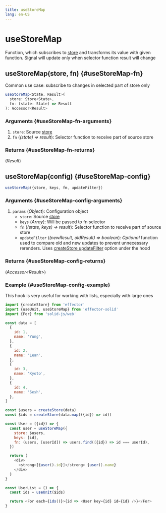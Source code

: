 ```yaml
---
title: useStoreMap
lang: en-US
---
```


# useStoreMap

Function, which subscribes to [store](/api/effector/Store.md) and transforms its value with given function. Signal will update only when selector function result will change

## useStoreMap(store, fn) {#useStoreMap-fn}

Common use case: subscribe to changes in selected part of store only

```ts
useStoreMap<State, Result>(
  store: Store<State>,
  fn: (state: State) => Result
): Accessor<Result>
```

### Arguments {#useStoreMap-fn-arguments}

1. `store`: Source [store](/api/effector/Store.md)
2. `fn` (_(state) => result_): Selector function to receive part of source store

### Returns {#useStoreMap-fn-returns}

(_Result_)

## useStoreMap(config) {#useStoreMap-config}

```ts
useStoreMap({store, keys, fn, updateFilter})
```

### Arguments {#useStoreMap-config-arguments}

1. `params` (_Object_): Configuration object
   - `store`: Source [store](/api/effector/Store.md)
   - `keys` (_Array_): Will be passed to fn selector
   - `fn` (_(state, keys) => result_): Selector function to receive part of source store
   - `updateFilter` (_(newResult, oldResult) => boolean_): _Optional_ function used to compare old and new updates to prevent unnecessary rerenders. Uses [createStore updateFilter](/api/effector/createStore.md) option under the hood

### Returns {#useStoreMap-config-returns}

(_Accessor<Result\>_)

### Example {#useStoreMap-config-example}

This hook is very useful for working with lists, especially with large ones

```js
import {createStore} from 'effector'
import {useUnit, useStoreMap} from 'effector-solid'
import {For} from 'solid-js/web'

const data = [
  {
    id: 1,
    name: 'Yung',
  },
  {
    id: 2,
    name: 'Lean',
  },
  {
    id: 3,
    name: 'Kyoto',
  },
  {
    id: 4,
    name: 'Sesh',
  },
]

const $users = createStore(data)
const $ids = createStore(data.map(({id}) => id))

const User = ({id}) => {
  const user = useStoreMap({
    store: $users,
    keys: [id],
    fn: (users, [userId]) => users.find(({id}) => id === userId),
  })

  return (
    <div>
      <strong>[{user().id}]</strong> {user().name}
    </div>
  )
}

const UserList = () => {
  const ids = useUnit($ids)

  return <For each={ids()}>{id => <User key={id} id={id} />}</For>
}
```
